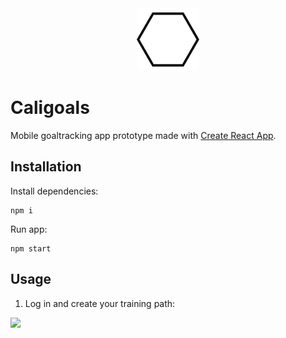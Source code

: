 <div align="center">
<img src="./src/components/pages/home/hexagon.svg" width="100"/>
</div>

# Caligoals

Mobile goaltracking app prototype made with [Create React App](https://github.com/facebook/create-react-app).

## Installation

Install dependencies:

```
npm i
```

Run app:

```
npm start
```

## Usage

1. Log in and create your training path:

<img src="https://user-images.githubusercontent.com/59569310/77761103-c5119f00-7037-11ea-9883-93fc150cb61d.png">
